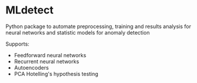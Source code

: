 # MLdetect
Python package to automate preprocessing, training and results analysis for neural networks and statistic models for anomaly detection

Supports:

* Feedforward neural networks
* Recurrent neural networks
* Autoencoders
* PCA Hotelling's hypothesis testing
